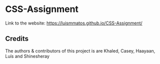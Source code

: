 # CSS-Assignment
 
Link to the website: https://luismmatos.github.io/CSS-Assignment/


## Credits
The authors & contributors of this project is are Khaled, Casey, Haayaan, Luís and Shinesheray
